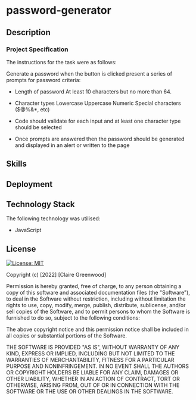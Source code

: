 # password-generator

## Description


### Project Specification

The instructions for the task were as follows:

Generate a password when the button is clicked present a series of prompts for password criteria:

- Length of password
  At least 10 characters but no more than 64.

- Character types
  Lowercase
  Uppercase
  Numeric
  Special characters ($@%&*, etc)

- Code should validate for each input and at least one character type should be selected
- Once prompts are answered then the password should be generated and displayed in an alert or written to the page


## Skills



## Deployment




## Technology Stack
The following technology was utilised:

- JavaScript

## License

[![License: MIT](https://img.shields.io/badge/License-MIT-yellow.svg)](https://opensource.org/licenses/MIT)

Copyright (c) [2022] [Claire Greenwood]

Permission is hereby granted, free of charge, to any person obtaining a copy of this software and associated documentation files (the "Software"), to deal in the Software without restriction, including without limitation the rights to use, copy, modify, merge, publish, distribute, sublicense, and/or sell copies of the Software, and to permit persons to whom the Software is furnished to do so, subject to the following conditions:

The above copyright notice and this permission notice shall be included in all copies or substantial portions of the Software.

THE SOFTWARE IS PROVIDED "AS IS", WITHOUT WARRANTY OF ANY KIND, EXPRESS OR IMPLIED, INCLUDING BUT NOT LIMITED TO THE WARRANTIES OF MERCHANTABILITY, FITNESS FOR A PARTICULAR PURPOSE AND NONINFRINGEMENT. IN NO EVENT SHALL THE AUTHORS OR COPYRIGHT HOLDERS BE LIABLE FOR ANY CLAIM, DAMAGES OR OTHER LIABILITY, WHETHER IN AN ACTION OF CONTRACT, TORT OR OTHERWISE, ARISING FROM, OUT OF OR IN CONNECTION WITH THE SOFTWARE OR THE USE OR OTHER DEALINGS IN THE SOFTWARE.
